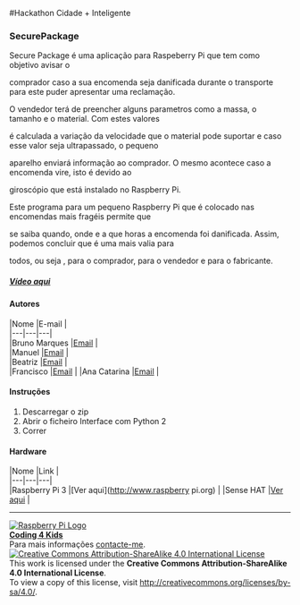 ﻿#Hackathon Cidade + Inteligente  

### SecurePackage
Secure Package é uma aplicação para Raspeberry Pi que tem como objetivo avisar o 

comprador caso a sua encomenda seja danificada durante o transporte para este puder apresentar uma reclamação.  
 
O vendedor terá de preencher alguns parametros como a massa, o tamanho e o material. Com estes valores

é calculada a variação da velocidade que o material pode suportar e caso esse valor seja ultrapassado, o pequeno

aparelho enviará informação ao comprador. O mesmo acontece caso a encomenda vire, isto é devido ao 

giroscópio que está instalado no Raspberry Pi.

Este programa para um pequeno Raspberry Pi que é colocado nas encomendas mais fragéis permite que

se saiba quando, onde e a que horas a encomenda foi danificada. Assim, podemos concluir que é uma mais valia para 

todos, ou seja , para o comprador, para o vendedor e para o fabricante.
  
##### [Vídeo aqui](Demo/video.mp4?raw=true)  
  
#### Autores  

|Nome  |E-mail  |  
|---|---|---|    
|Bruno Marques |[Email](mailto:brunof.samarques@gmail.com)  |  
|Manuel |[Email](mailto:manueldeoliveiramateus@gmail.com)  |  
|Beatriz |[Email](mailto:tiz.cr@hotmail.com)  |  
|Francisco |[Email](mailto:xikaosilva5@gmail.com)  |
|Ana Catarina  |[Email](mailto:catirebelo@gmail.com)  |
  

#### Instruções

1. Descarregar o zip
2. Abrir o ficheiro Interface com Python 2
3. Correr

#### Hardware  

|Nome  |Link  |  
|---|---|---|    
|Raspberry Pi 3  |[Ver aqui](http://www.raspberry pi.org)  |
|Sense HAT |[Ver aqui](https://www.raspberrypi.org/products/sense-hat/)  |
  


***  
[![Raspberry Pi Logo](https://upload.wikimedia.org/wikipedia/en/thumb/c/cb/Raspberry_Pi_Logo.svg/50px-Raspberry_Pi_Logo.svg.png)](http://raspberrypi.org)   
[**Coding 4 Kids**](http://coding4kids.github.io/coding4kids/)  
Para mais informações [contacte-me](mailto:nunofilipesantos@gmail.com).  
[![Creative Commons Attribution-ShareAlike 4.0 International License](https://licensebuttons.net/l/by-sa/4.0/88x31.png)](http://creativecommons.org/licenses/by-sa/4.0/)  
This work is licensed under the **Creative Commons Attribution-ShareAlike 4.0 International License**.  
To view a copy of this license, visit http://creativecommons.org/licenses/by-sa/4.0/.  

